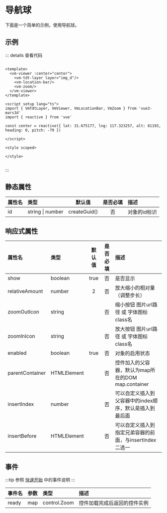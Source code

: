 # 导航球

下面是一个简单的示例，使用导航球。

## 示例

<ClientOnly>
    <Demo />
</ClientOnly>

<script setup>
import { defineAsyncComponent } from 'vue'

const Demo = defineAsyncComponent(() => import('./demo.vue'))

</script>

::: details 查看代码

```vue

<template>
  <vm-viewer :center="center">
    <vm-tdt-layer layer="img_d"/>
    <vm-location-bar/>
    <vm-zoom/>
  </vm-viewer>
</template>

<script setup lang="ts">
import { VmTdtLayer, VmViewer, VmLocationBar, VmZoom } from 'vue3-mars3d'
import { reactive } from 'vue'

const center = reactive({ lat: 31.675177, lng: 117.323257, alt: 81193, heading: 0, pitch: -79 })

</script>

<style scoped>

</style>


```

:::

## 静态属性

| 属性名 | 类型               |     默认值      | 是否必填 | 描述      |
|:----|:-----------------|:------------:|:----:|:--------|
| id  | string \| number | createGuid() |  否   | 对象的id标识 |            |

## 响应式属性

| 属性名             | 类型          | 默认值  | 是否必填 | 描述                                  |
|:----------------|:------------|:----:|:----:|:------------------------------------|
| show            | boolean     | true |  否   | 是否显示                                |            |
| relativeAmount  | number      |  2   |  否   | 放大缩小的相对量（调整步长）                      |            |
| zoomOutIcon     | string      |      |  否   | 缩小按钮 图片url路径 或 字体图标class名           |            |
| zoomInIcon      | string      |      |  否   | 放大按钮 图片url路径 或 字体图标class名           |            |
| enabled         | boolean     | true |  否   | 对象的启用状态                             |            |
| parentContainer | HTMLElement |      |  否   | 控件加入的父容器，默认为map所在的DOM map.container |            |
| insertIndex     | number      |      |  否   | 可以自定义插入到父容器中的index顺序，默认是插入到最后面      |            |
| insertBefore    | HTMLElement |      |  否   | 可以自定义插入到指定兄弟容器的前面，与insertIndex二选一   |            |

## 事件

:::tip
参照 [快速开始](/viewer/quick-start/#事件) 中的事件说明
:::

| 事件名   | 参数  | 类型           | 描述             |
|:------|:----|:-------------|:---------------|
| ready | map | control.Zoom | 控件加载完成后返回的控件实例 |

